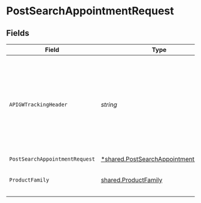 # PostSearchAppointmentRequest


## Fields

| Field                                                                                                                                                                    | Type                                                                                                                                                                     | Required                                                                                                                                                                 | Description                                                                                                                                                              | Example                                                                                                                                                                  |
| ------------------------------------------------------------------------------------------------------------------------------------------------------------------------ | ------------------------------------------------------------------------------------------------------------------------------------------------------------------------ | ------------------------------------------------------------------------------------------------------------------------------------------------------------------------ | ------------------------------------------------------------------------------------------------------------------------------------------------------------------------ | ------------------------------------------------------------------------------------------------------------------------------------------------------------------------ |
| `APIGWTrackingHeader`                                                                                                                                                    | *string*                                                                                                                                                                 | :heavy_check_mark:                                                                                                                                                       | A unique reference used to track the transaction end to end. The recommended format is UUID (a 36-character alphanumeric string "XXXXXXXX-XXXX-XXXX-XXXX-XXXXXXXXXXXX"). | 96bb97fa-b941-46bb-8c4e-86c616c28a13                                                                                                                                     |
| `PostSearchAppointmentRequest`                                                                                                                                           | [*shared.PostSearchAppointmentRequest](../../models/shared/postsearchappointmentrequest.md)                                                                              | :heavy_minus_sign:                                                                                                                                                       | N/A                                                                                                                                                                      |                                                                                                                                                                          |
| `ProductFamily`                                                                                                                                                          | [shared.ProductFamily](../../models/shared/productfamily.md)                                                                                                             | :heavy_check_mark:                                                                                                                                                       | Indicates the product family to which product belongs to.<br/>                                                                                                           |                                                                                                                                                                          |